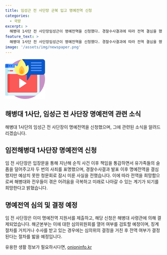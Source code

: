 ```yaml
---
title: 임성근 전 사단장 군복 입고 명예전역 신청
categories:
  - 국방
excerpt: >
  해병대 1사단 전 사단장임성근이 명예전역을 신청했다. 경찰수사결과에 따라 전역 결심을 했으나 예상치 못한 청문회로 연기한 뒤, 전역 의사를 해병대사령관에게 표명했다. 명예전역 여부는 심의위원회가 결정할 예정이며, 순직 사건과 관련된 수사가 진행 중이다. 7월의 사고 이후 지속된 논란과 수사로 고위공직자범죄수사처가 관련 의혹을 조사 중이다.
feature_text: >
  해병대 1사단 전 사단장임성근이 명예전역을 신청했다. 경찰수사결과에 따라 전역 결심을 했으나 예상치 못한 청문회로 연기한 뒤, 전역 의사를 해병대사령관에게 표명했다. 명예전역 여부는 심의위원회가 결정할 예정이며, 순직 사건과 관련된 수사가 진행 중이다. 7월의 사고 이후 지속된 논란과 수사로 고위공직자범죄수사처가 관련 의혹을 조사 중이다.
image: '/assets/img/newspaper.png'
---
```


<p><img src="/assets/img/news.png" alt="rentncar 속보" /></p>

<h2>해병대 1사단, 임성근 전 사단장 명예전역 관련 소식</h2>

<p data-ke-size="size16">해병대 1사단의 임성근 전 사단장이 명예전역을 신청했으며, 그에 관련된 소식을 알려드리겠습니다.</p>

<h2>임전해병대 1사단장 명예전역 신청</h2>

<p data-ke-size="size16">임 전 사단장은 입장문을 통해 지난해 순직 사건 이후 책임을 통감하면서 유가족들의 슬픔을 덜어주고자 두 번의 사죄를 표명했으며, 경찰수사결과 발표 이후 명예전역을 결심했지만 예상치 못한 청문회로 잠시 미룬 사실을 전했습니다. 이에 따라 전역을 희망함으로써 해병대와 전우들이 겪은 어려움을 극복하고 미래로 나아갈 수 있는 계기가 되기를 희망한다고 밝혔습니다.</p>

<h2>명예전역 심의 및 결정 예정</h2>

<p data-ke-size="size16">임 전 사단장은 이미 명예전역 지원서를 제출하고, 해당 신청은 해병대 사령관에 의해 결제되었습니다. 해군본부는 이에 대한 심의위원회를 열어 여부를 검토할 예정이며, 징계 절차를 거치거나 수사를 받고 있는 경우에는 심의위의 결정을 거친 후 전역 여부가 결정된다는 절차를 밟을 예정입니다.</p>
유용한 생활 정보가 필요하시다면, <a href="https://onioninfo.kr" rel="dofollow">onioninfo.kr</a>


